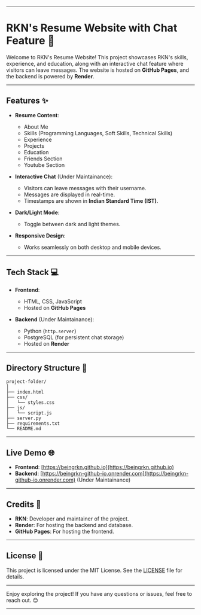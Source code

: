 
---

# RKN's Resume Website with Chat Feature 🚀

Welcome to RKN's Resume Website! This project showcases RKN's skills, experience, and education, along with an interactive chat feature where visitors can leave messages. The website is hosted on **GitHub Pages**, and the backend is powered by **Render**.

---

## Features ✨

- **Resume Content**:
  - About Me
  - Skills (Programming Languages, Soft Skills, Technical Skills)
  - Experience
  - Projects
  - Education
  - Friends Section
  - Youtube Section

- **Interactive Chat** (Under Maintainance): 
  - Visitors can leave messages with their username.
  - Messages are displayed in real-time.
  - Timestamps are shown in **Indian Standard Time (IST)**.

- **Dark/Light Mode**:
  - Toggle between dark and light themes.

- **Responsive Design**:
  - Works seamlessly on both desktop and mobile devices.

---

## Tech Stack 💻

- **Frontend**:
  - HTML, CSS, JavaScript
  - Hosted on **GitHub Pages**

- **Backend** (Under Maintainance):
  - Python (`http.server`)
  - PostgreSQL (for persistent chat storage)
  - Hosted on **Render**

---

## Directory Structure 📂

```
project-folder/
│
├── index.html
├── css/
│   └── styles.css
├── js/
│   └── script.js
├── server.py
├── requirements.txt
└── README.md
```

---

## Live Demo 🌐

- **Frontend**: [https://beingrkn.github.io](https://beingrkn.github.io)
- **Backend**: [https://beingrkn-github-io.onrender.com](https://beingrkn-github-io.onrender.com) (Under Maintainance)

---

## Credits 🙌

- **RKN**: Developer and maintainer of the project.
- **Render**: For hosting the backend and database.
- **GitHub Pages**: For hosting the frontend.

---

## License 📜

This project is licensed under the MIT License. See the [LICENSE](LICENSE) file for details.

---

Enjoy exploring the project! If you have any questions or issues, feel free to reach out. 😊

---
